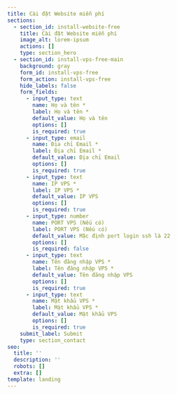 ```yaml
---
title: Cài đặt Website miễn phí
sections:
  - section_id: install-website-free
    title: Cài đặt Website miễn phí
    image_alt: lorem-ipsum
    actions: []
    type: section_hero
  - section_id: install-vps-free-main
    background: gray
    form_id: install-vps-free
    form_action: install-vps-free
    hide_labels: false
    form_fields:
      - input_type: text
        name: Họ và tên *
        label: Họ và tên *
        default_value: Họ và tên
        options: []
        is_required: true
      - input_type: email
        name: Địa chỉ Email *
        label: Địa chỉ Email *
        default_value: Địa chỉ Email
        options: []
        is_required: true
      - input_type: text
        name: IP VPS *
        label: IP VPS *
        default_value: IP VPS
        options: []
        is_required: true
      - input_type: number
        name: PORT VPS (Nếu có)
        label: PORT VPS (Nếu có)
        default_value: Mặc định port login ssh là 22
        options: []
        is_required: false
      - input_type: text
        name: Tên đăng nhập VPS *
        label: Tên đăng nhập VPS *
        default_value: Tên đăng nhập VPS
        options: []
        is_required: true
      - input_type: text
        name: Mật khẩu VPS *
        label: Mật khẩu VPS *
        default_value: Mật khẩu VPS
        options: []
        is_required: true
    submit_label: Submit
    type: section_contact
seo:
  title: ''
  description: ''
  robots: []
  extra: []
template: landing
---
```

